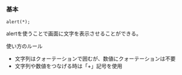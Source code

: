 ### 基本

```
alert(*);
```

alertを使うことで画面に文字を表示させることができる。

使い方のルール
* 文字列はクォーテーションで囲むが、数値にクォーテーションは不要
* 文字列や数値をつなげる時は「+」記号を使用

